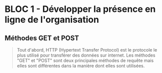 # BLOC 1 - Développer la présence en ligne de l'organisation

## Méthodes GET et POST
> Tout d'abord, HTTP (Hypertext Transfer Protocol) est le protocole le plus utilisé pour transférer des données sur internet. Les méthodes "GET" et "POST" sont deux principales méthodes de requête mais elles sont différentes dans la manière dont elles sont utilisées.
